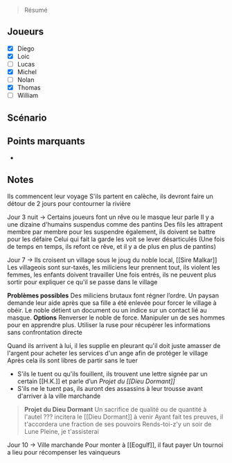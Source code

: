 > Résumé

## Joueurs

- [x] Diego
- [x] Loic
- [ ] Lucas
- [x] Michel
- [ ] Nolan
- [x] Thomas
- [ ] William

## Scénario


## Points marquants

- 

## Notes

Ils commencent leur voyage
S'ils partent en calèche, ils devront faire un détour de 2 jours pour contourner la rivière

Jour 3 nuit -> Certains joueurs font un rêve ou le masque leur parle
Il y a une dizaine d'humains suspendus comme des pantins
Des fils les attrapent membre par membre pour les suspendre également, ils doivent se battre pour les défaire
Celui qui fait la garde les voit se lever désarticulés
(Une fois de temps en temps, ils refont ce rêve, et il y a de plus en plus de pantins)

Jour 7 -> Ils croisent un village sous le joug du noble local, [[Sire Malkar]]
Les villageois sont sur-taxés, les miliciens leur prennent tout, ils violent les femmes, les enfants doivent travailler
Une fois entrés, ils ne peuvent plus sortir pour expliquer ce qu'il se passe dans le village

**Problèmes possibles**
Des miliciens brutaux font régner l’ordre.
Un paysan demande leur aide après que sa fille a été enlevée pour forcer le village à obéir.
Le noble détient un document ou un indice sur un contact lié au masque.
**Options**
Renverser le noble de force.
Manipuler un de ses hommes pour en apprendre plus.
Utiliser la ruse pour récupérer les informations sans confrontation directe

Quand ils arrivent à lui, il les supplie en pleurant qu'il doit juste amasser de l'argent pour acheter les services d'un ange afin de protéger le village
Après cela ils sont libres de partir sans le tuer
- S'ils le tuent ou qu'ils fouillent, ils trouvent une lettre signée par un certain [[H.K.]] et parle d’un *Projet du [[Dieu Dormant]]*
- S'ils ne le tuent pas, ils auront des assassins à leur trousse avant d'arriver à la ville marchande

> __Projet du Dieu Dormant__
> Un sacrifice de qualité ou de quantité à l'autel ??? incitera le [[Dieu Dormant]] à venir
> Ayant fait tes preuves, il t'accordera une fraction de ses pouvoirs
> Rends-toi-z'y un soir de Lune Pleine, je t'assisterai

Jour 10 -> Ville marchande
Pour monter à [[Eogulf]], il faut payer
Un tournoi a lieu pour récompenser les vainqueurs

